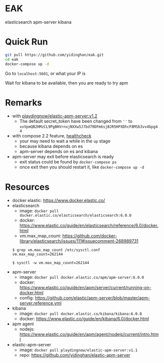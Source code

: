 # EAK

elasticsearch apm-server kibana

# Quick Run

```sh
git pull https://github.com/yidinghan/eak.git
cd eak
docker-compose up -d
```

Go to `localhost:5601`, or what your IP is

Wait for kibana to be available, then you are ready to try apm

# Remarks
 - with [playdingnow/elastic-apm-server:v1.2](https://github.com/yidinghan/elastic-apm-server/tree/v1.2)
   - The default secret_token have been changed from `''` to `xxVpmQB2HMzCL9PgBHVrnxjNXXw5J7bd79DFm6sjBJR5HPXDhcF8MSb3vv4bpg44`
 - with compose 2.2 feature, [healthcheck](https://docs.docker.com/compose/compose-file/compose-file-v2/#healthcheck)
   - your may need to wait a while in the `up` stage
   - because kibana depends on es
   - apm-server depends on es and kibana
 - apm-server may exit before elasticsearch is ready
   - exit status could be found by `docker-compose ps`
   - once exit then you should restart it, like `docker-compose up -d`

# Resources
 - docker elastic: https://www.docker.elastic.co/
 - elasticsearch
   - image: `docker pull docker.elastic.co/elasticsearch/elasticsearch:6.0.0`
   - docker: https://www.elastic.co/guide/en/elasticsearch/reference/6.0/docker.html
   - vm.max_map_count: https://github.com/docker-library/elasticsearch/issues/111#issuecomment-268989731
   ```shell
   $ grep vm.max_map_count /etc/sysctl.conf
   vm.max_map_count=262144

   $ sysctl -w vm.max_map_count=262144
   ```
 - apm-server
   - image: `docker pull docker.elastic.co/apm/apm-server:6.0.0`
   - docker: https://www.elastic.co/guide/en/apm/server/current/running-on-docker.html
   - config: https://github.com/elastic/apm-server/blob/master/apm-server.reference.yml
 - kibana
   - image: `docker pull docker.elastic.co/kibana/kibana:6.0.0`
   - docker: https://www.elastic.co/guide/en/kibana/6.0/docker.html
 - apm agent
   - nodejs: https://www.elastic.co/guide/en/apm/agent/nodejs/current/intro.html
 - elastic-apm-server
   - image: `docker pull playdingnow/elastic-apm-server:v1.1`
   - repo: https://github.com/yidinghan/elastic-apm-server